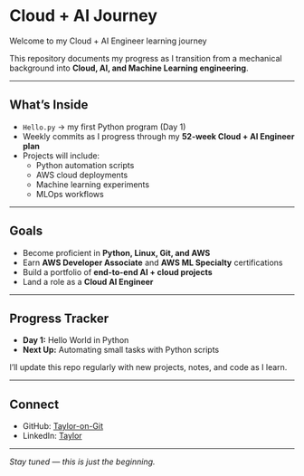 #  Cloud + AI Journey

Welcome to my Cloud + AI Engineer learning journey   

This repository documents my progress as I transition from a mechanical background into **Cloud, AI, and Machine Learning engineering**.  

---

## What’s Inside
- `Hello.py` → my first Python program (Day 1)  
- Weekly commits as I progress through my **52-week Cloud + AI Engineer plan**  
- Projects will include:
  - Python automation scripts  
  - AWS cloud deployments  
  - Machine learning experiments  
  - MLOps workflows  

---

## Goals
- Become proficient in **Python, Linux, Git, and AWS**  
- Earn **AWS Developer Associate** and **AWS ML Specialty** certifications  
- Build a portfolio of **end-to-end AI + cloud projects**  
- Land a role as a **Cloud AI Engineer**  

---

## Progress Tracker
- **Day 1:** Hello World in Python  
- **Next Up:** Automating small tasks with Python scripts  

I’ll update this repo regularly with new projects, notes, and code as I learn.  

---

## Connect
- GitHub: [Taylor-on-Git](https://github.com/Taylor-on-Git)  
- LinkedIn: [Taylor](https://www.https://www.linkedin.com/in/taylor-gilmour-47259a320/)  

---

_Stay tuned — this is just the beginning._
